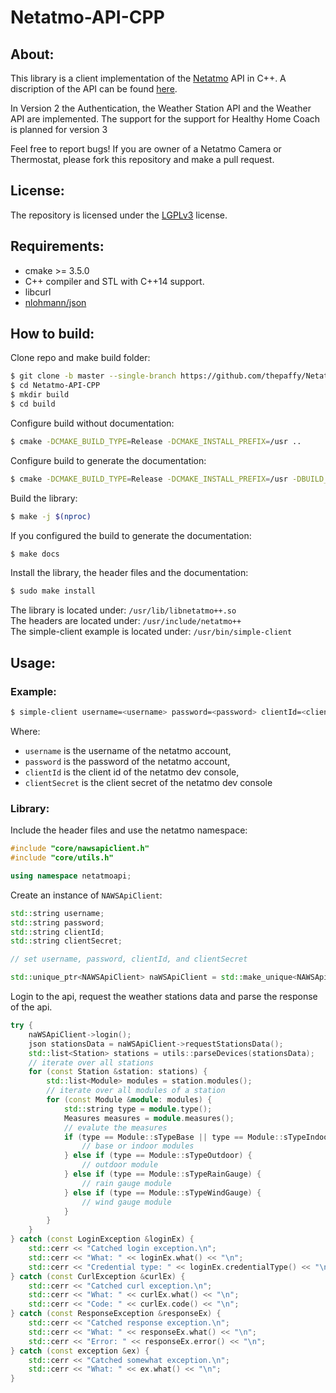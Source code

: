 # Netatmo-API-CPP
## About:
This library is a client implementation of the [Netatmo](https://netatmo.com) API in C++.
A discription of the API can be found [here](https://dev.netatmo.com/resources/technical/introduction).

In Version 2 the Authentication, the Weather Station API and the Weather API are implemented.
The support for the support for Healthy Home Coach is planned for version 3

Feel free to report bugs! If you are owner of a Netatmo Camera or Thermostat, please fork this repository and make a pull request.

## License:
The repository is licensed under the [LGPLv3](https://opensource.org/licenses/LGPL-3.0) license.

## Requirements:
- cmake >= 3.5.0
- C++ compiler and STL with C++14 support.
- libcurl
- [nlohmann/json](https://github.com/nlohmann/json/ "JSON for Modern C++")

## How to build:
Clone repo and make build folder:
```bash
$ git clone -b master --single-branch https://github.com/thepaffy/Netatmo-API-CPP.git
$ cd Netatmo-API-CPP
$ mkdir build
$ cd build
```
Configure build without documentation:
```bash
$ cmake -DCMAKE_BUILD_TYPE=Release -DCMAKE_INSTALL_PREFIX=/usr ..
```
Configure build to generate the documentation:
```bash
$ cmake -DCMAKE_BUILD_TYPE=Release -DCMAKE_INSTALL_PREFIX=/usr -DBUILD_DOCUMENTATION=ON ..
```
Build the library:
```bash
$ make -j $(nproc)
```
If you configured the build to generate the documentation:
```bash
$ make docs
```
Install the library, the header files and the documentation:
```bash
$ sudo make install
```
The library is located under: ``/usr/lib/libnetatmo++.so``  
The headers are located under: ``/usr/include/netatmo++``  
The simple-client example is located under: ``/usr/bin/simple-client``

## Usage:
### Example:
```bash
$ simple-client username=<username> password=<password> clientId=<client id> clientSecret=<client secret>
```

Where:
- ``username`` is the username of the netatmo account,
- ``password`` is the password of the netatmo account,
- ``clientId`` is the client id of the netatmo dev console,
- ``clientSecret`` is the client secret of the netatmo dev console

### Library:
Include the header files and use the netatmo namespace:
```cpp
#include "core/nawsapiclient.h"
#include "core/utils.h"

using namespace netatmoapi;
```

Create an instance of ``NAWSApiClient``:
```cpp
std::string username;
std::string password;
std::string clientId;
std::string clientSecret;

// set username, password, clientId, and clientSecret

std::unique_ptr<NAWSApiClient> naWSApiClient = std::make_unique<NAWSApiClient>(username, password, clientId, clientSecret);
```

Login to the api, request the weather stations data and parse the response of the api.
```cpp
try {
    naWSApiClient->login();
    json stationsData = naWSApiClient->requestStationsData();
    std::list<Station> stations = utils::parseDevices(stationsData);
    // iterate over all stations
    for (const Station &station: stations) {
        std::list<Module> modules = station.modules();
        // iterate over all modules of a station
        for (const Module &module: modules) {
            std::string type = module.type();
            Measures measures = module.measures();
            // evalute the measures
            if (type == Module::sTypeBase || type == Module::sTypeIndoor) {
                // base or indoor modules
            } else if (type == Module::sTypeOutdoor) {
                // outdoor module
            } else if (type == Module::sTypeRainGauge) {
                // rain gauge module
            } else if (type == Module::sTypeWindGauge) {
                // wind gauge module
            }
        }
    }
} catch (const LoginException &loginEx) {
    std::cerr << "Catched login exception.\n";
    std::cerr << "What: " << loginEx.what() << "\n";
    std::cerr << "Credential type: " << loginEx.credentialType() << "\n";
} catch (const CurlException &curlEx) {
    std::cerr << "Catched curl exception.\n";
    std::cerr << "What: " << curlEx.what() << "\n";
    std::cerr << "Code: " << curlEx.code() << "\n";
} catch (const ResponseException &responseEx) {
    std::cerr << "Catched response exception.\n";
    std::cerr << "What: " << responseEx.what() << "\n";
    std::cerr << "Error: " << responseEx.error() << "\n";
} catch (const exception &ex) {
    std::cerr << "Catched somewhat exception.\n";
    std::cerr << "What: " << ex.what() << "\n";
}
```
